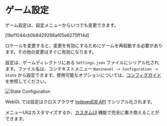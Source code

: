 # ゲーム設定

ゲーム設定は、設定メニューからいつでも変更できます。

[!8ef1044cb0b8429298af05e6275ff14d]

ロケールを変更すると、変更を有効にするためにゲームを再起動する必要があります。その他の変更はすぐに有効になります。

設定は、ゲームディレクトリにある `Settings.json` ファイルにシリアル化されます。ファイル名は、コンテキストメニュー `Naninovel -> Configuration -> State` から設定できます。使用可能なオプションについては、[コンフィグガイド](/ja/guide/configuration.md#state) を参照してください。

![State Configuration](https://i.gyazo.com/606bb86f6cac2cc2275ca8912f2e6d17.png)

WebGL では設定はクロスブラウザ [IndexedDB API](https://en.wikipedia.org/wiki/Indexed_Database_API) でシリアル化されます。

メニューUIはカスタマイズするか、[カスタムUI](/ja/guide/user-interface.md#カスタムUI) 機能で完全に置き換えることができます。
